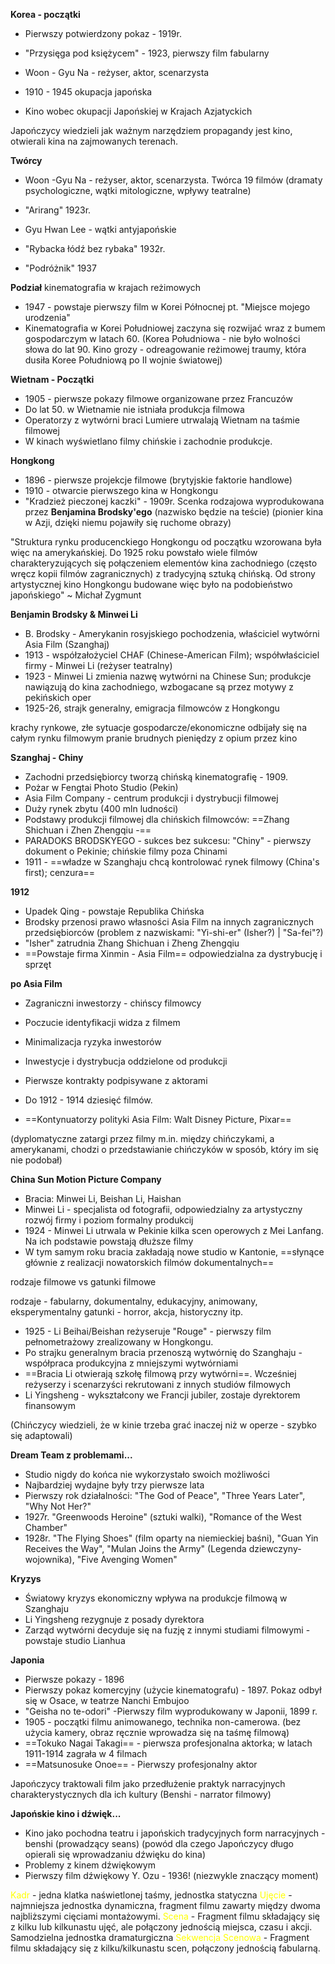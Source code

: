 

**Korea - początki**

- Pierwszy potwierdzony pokaz - 1919r.
- "Przysięga pod księżycem" - 1923, pierwszy film fabularny
- Woon - Gyu Na - reżyser, aktor, scenarzysta

- 1910 - 1945 okupacja japońska
- Kino wobec okupacji Japońskiej w Krajach Azjatyckich

Japończycy wiedzieli jak ważnym narzędziem propagandy jest kino, otwierali kina na zajmowanych terenach.

**Twórcy**

- Woon -Gyu Na - reżyser, aktor, scenarzysta. Twórca 19 filmów (dramaty psychologiczne, wątki mitologiczne, wpływy teatralne)
- "Arirang" 1923r.

- Gyu Hwan Lee - wątki antyjapońskie
- "Rybacka łódź bez rybaka" 1932r.
- "Podróżnik" 1937

**Podział**
kinematografia w krajach reżimowych

- 1947 - powstaje pierwszy film w Korei Północnej pt. "Miejsce mojego urodzenia"
- Kinematografia w Korei Południowej zaczyna się rozwijać wraz z bumem gospodarczym w latach 60.
(Korea Południowa -  nie było wolności słowa do lat 90. Kino grozy - odreagowanie reżimowej traumy, która dusiła Koree Południową po II wojnie światowej)

**Wietnam - Początki**

- 1905 - pierwsze pokazy filmowe organizowane przez Francuzów
- Do lat 50. w Wietnamie nie istniała produkcja filmowa
- Operatorzy z wytwórni braci Lumiere utrwalają Wietnam na taśmie filmowej
- W kinach wyświetlano filmy chińskie i zachodnie produkcje.


**Hongkong**

- 1896 - pierwsze projekcje filmowe (brytyjskie faktorie handlowe)
- 1910 - otwarcie pierwszego kina w Hongkongu
- "Kradzież pieczonej kaczki" - 1909r. Scenka rodzajowa wyprodukowana przez **Benjamina Brodsky'ego** (nazwisko będzie na teście)
(pionier kina w Azji, dzięki niemu pojawiły się ruchome obrazy)



"Struktura rynku producenckiego Hongkongu od początku wzorowana była więc na amerykańskiej. Do 1925 roku powstało wiele filmów charakteryzujących się połączeniem elementów kina zachodniego (często wręcz kopii filmów zagranicznych) z tradycyjną sztuką chińską. Od strony artystycznej kino Hongkongu budowane więc było na podobieństwo japońskiego" ~ Michał Zygmunt


**Benjamin Brodsky & Minwei Li**

- B. Brodsky - Amerykanin rosyjskiego pochodzenia, właściciel wytwórni Asia Film (Szanghaj)
- 1913 - współzałożyciel CHAF (Chinese-American Film); współwłaściciel firmy - Minwei Li (reżyser teatralny)
- 1923 - Minwei Li zmienia nazwę wytwórni na Chinese Sun; produkcje nawiązują do kina zachodniego, wzbogacane są przez motywy z pekińskich oper
- 1925-26, strajk generalny, emigracja filmowców z Hongkongu

krachy rynkowe, złe sytuacje gospodarcze/ekonomiczne odbijały się na całym rynku filmowym
pranie brudnych pieniędzy z opium przez kino

**Szanghaj - Chiny**

- Zachodni przedsiębiorcy tworzą chińską kinematografię - 1909.
- Pożar w Fengtai Photo Studio (Pekin)
- Asia Film Company - centrum produkcji i dystrybucji filmowej
- Duży rynek zbytu (400 mln ludności)
- Podstawy produkcji filmowej dla chińskich filmowców: ==Zhang Shichuan i Zhen Zhengqiu -==
- PARADOKS BRODSKYEGO - sukces bez sukcesu: "Chiny" - pierwszy dokument o Pekinie; chińskie filmy poza Chinami
- 1911 - ==władze w Szanghaju chcą kontrolować rynek filmowy (China's first); cenzura==


**1912**

- Upadek Qing - powstaje Republika Chińska
- Brodsky przenosi prawo własności Asia Film na innych zagranicznych przedsiębiorców (problem z nazwiskami: "Yi-shi-er" (Isher?) | "Sa-fei"?)
- "Isher" zatrudnia Zhang Shichuan i Zheng Zhengqiu
- ==Powstaje firma Xinmin - Asia Film== odpowiedzialna za dystrybucję i sprzęt

**po Asia Film**

- Zagraniczni inwestorzy - chińscy filmowcy
- Poczucie identyfikacji widza z filmem
- Minimalizacja ryzyka inwestorów
- Inwestycje i dystrybucja oddzielone od produkcji
- Pierwsze kontrakty podpisywane z aktorami
- Do 1912 - 1914 dziesięć filmów.

- ==Kontynuatorzy polityki Asia Film: Walt Disney Picture, Pixar==

(dyplomatyczne zatargi przez filmy m.in. między chińczykami, a amerykanami, chodzi o przedstawianie chińczyków w sposób, który im się nie podobał)


**China Sun Motion Picture Company**

- Bracia: Minwei Li, Beishan Li, Haishan
- Minwei Li - specjalista od fotografii, odpowiedzialny za artystyczny rozwój firmy i poziom formalny produkcij
- 1924 - Minwei Li utrwala w Pekinie kilka scen operowych z Mei Lanfang. Na ich podstawie powstają dłuższe filmy
- W tym samym roku bracia zakładają nowe studio w Kantonie, ==słynące głównie z realizacji nowatorskich filmów dokumentalnych==


rodzaje filmowe vs gatunki filmowe

rodzaje - fabularny, dokumentalny, edukacyjny, animowany, eksperymentalny
gatunki - horror, akcja, historyczny itp.




- 1925 - Li Beihai/Beishan reżyseruje "Rouge" - pierwszy film pełnometrażowy zrealizowany w Hongkongu.
- Po strajku generalnym bracia przenoszą wytwórnię do Szanghaju - współpraca produkcyjna z mniejszymi wytwórniami
- ==Bracia Li otwierają szkołę filmową przy wytwórni==. Wcześniej reżyserzy i scenarzyści rekrutowani z innych studiów filmowych
- Li Yingsheng - wykształcony we Francji jubiler, zostaje dyrektorem finansowym

(Chińczycy wiedzieli, że w kinie trzeba grać inaczej niż w operze - szybko się adaptowali)


**Dream Team z problemami...**

- Studio nigdy do końca nie wykorzystało swoich możliwości
- Najbardziej wydajne były trzy pierwsze lata
- Pierwszy rok działalności: "The God of Peace", "Three Years Later", "Why Not Her?"
- 1927r. "Greenwoods Heroine" (sztuki walki), "Romance of the West Chamber"
- 1928r. "The Flying Shoes" (film oparty na niemieckiej baśni), "Guan Yin Receives the Way", "Mulan Joins the Army" (Legenda dziewczyny-wojownika), "Five Avenging Women"

**Kryzys**

- Światowy kryzys ekonomiczny wpływa na produkcje filmową w Szanghaju
- Li Yingsheng rezygnuje z posady dyrektora
- Zarząd wytwórni decyduje się na fuzję z innymi studiami filmowymi - powstaje studio Lianhua


**Japonia**

- Pierwsze pokazy - 1896
- Pierwszy pokaz komercyjny (użycie kinematografu) - 1897. Pokaz odbył się w Osace, w teatrze Nanchi Embujoo
- "Geisha no te-odori" -Pierwszy film wyprodukowany w Japonii, 1899 r.
- 1905 - początki filmu animowanego, technika non-camerowa. (bez użycia kamery, obraz ręcznie wprowadza się na taśmę filmową)
- ==Tokuko Nagai Takagi== - pierwsza profesjonalna aktorka; w latach 1911-1914 zagrała w 4 filmach
- ==Matsunosuke Onoe== - Pierwszy profesjonalny aktor

Japończycy traktowali film jako przedłużenie praktyk narracyjnych charakterystycznych dla ich kultury (Benshi - narrator filmowy)

**Japońskie kino i dźwięk...**

- Kino jako pochodna teatru i japońskich tradycyjnych form narracyjnych - benshi (prowadzący seans) (powód dla czego Japończycy długo opierali się wprowadzaniu dźwięku do kina)
- Problemy z kinem dźwiękowym
- Pierwszy film dźwiękowy Y. Ozu - 1936! (niezwykle znaczący moment)






<font color="#ffff00">Kadr</font> - jedna klatka naświetlonej taśmy, jednostka statyczna
<font color="#ffff00">Ujęcie</font> - najmniejsza jednostka dynamiczna, fragment filmu zawarty między dwoma najbliższymi cięciami montażowymi. 
<font color="#ffff00">Scena</font> - Fragment filmu składający się z kilku lub kilkunastu ujęć, ale połączony jednością miejsca, czasu i akcji. Samodzielna jednostka dramaturgiczna
<font color="#ffff00">Sekwencja Scenowa</font> - Fragment filmu składający się z kilku/kilkunastu scen, połączony jednością fabularną.